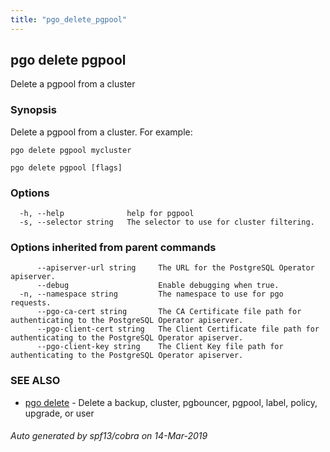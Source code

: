 ```yaml
---
title: "pgo_delete_pgpool"
---
```

## pgo delete pgpool

Delete a pgpool from a cluster

### Synopsis

Delete a pgpool from a cluster. For example:
    
    pgo delete pgpool mycluster

```
pgo delete pgpool [flags]
```

### Options

```
  -h, --help              help for pgpool
  -s, --selector string   The selector to use for cluster filtering.
```

### Options inherited from parent commands

```
      --apiserver-url string     The URL for the PostgreSQL Operator apiserver.
      --debug                    Enable debugging when true.
  -n, --namespace string         The namespace to use for pgo requests.
      --pgo-ca-cert string       The CA Certificate file path for authenticating to the PostgreSQL Operator apiserver.
      --pgo-client-cert string   The Client Certificate file path for authenticating to the PostgreSQL Operator apiserver.
      --pgo-client-key string    The Client Key file path for authenticating to the PostgreSQL Operator apiserver.
```

### SEE ALSO

* [pgo delete](/cli/pgo_delete/)	 - Delete a backup, cluster, pgbouncer, pgpool, label, policy, upgrade, or user

###### Auto generated by spf13/cobra on 14-Mar-2019
